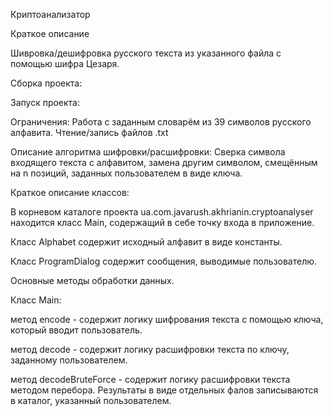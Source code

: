 Криптоанализатор

Краткое описание

Шивровка/дешифровка русского текста из указанного файла с помощью шифра Цезаря.

Сборка проекта:


Запуск проекта:


Ограничения:
Работа с заданным словарём из 39 символов русского алфавита.
Чтение/запись файлов .txt 

Описание алгоритма шифровки/расшифровки:
Сверка символа входящего текста с алфавитом, замена другим символом,
смещённым на n позиций, заданных пользователем в виде ключа.

Краткое описание классов:

В корневом каталоге проекта ua.com.javarush.akhrianin.cryptoanalyser
находится класс Main, содержащий в себе точку входа в приложение.

Класс Alphabet содержит исходный алфавит в виде константы.

Класс ProgramDialog содержит сообщения, выводимые пользователю.

Основные методы обработки данных.

Класс Main:

метод encode - содержит логику шифрования текста с помощью ключа,
который вводит пользователь.

метод decode - содержит логику расшифровки текста по ключу,
заданному пользователем.

метод decodeBruteForce - содержит логику расшифровки текста методом перебора.
Результаты в виде отдельных фалов записываются в каталог,
указанный пользователем.





